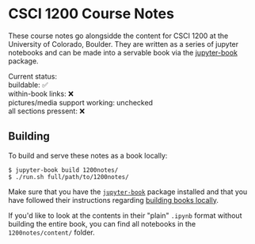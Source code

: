 CSCI 1200 Course Notes
======================

These course notes go alongsidde the content for CSCI 1200 at the University of Colorado, Boulder. They are written as a series of jupyter notebooks and can be made into a servable book via the [jupyter-book](https://github.com/jupyter/jupyter-book) package.  
  
Current status:  
buildable: ✅  
within-book links: ❌  
pictures/media support working: unchecked  
all sections pressent: ❌   

Building
--------

To build and serve these notes as a book locally:

```
$ jupyter-book build 1200notes/
$ ./run.sh full/path/to/1200notes/
```

Make sure that you have the [`jupyter-book`](https://github.com/jupyter/jupyter-book) package installed and that you have followed their instructions regarding [building books locally](https://jupyter.org/jupyter-book/guide/03_build.html#build-the-books-site-html-locally).

If you'd like to look at the contents in their "plain" `.ipynb` format without building the entire book, you can find all notebooks in the `1200notes/content/` folder.
